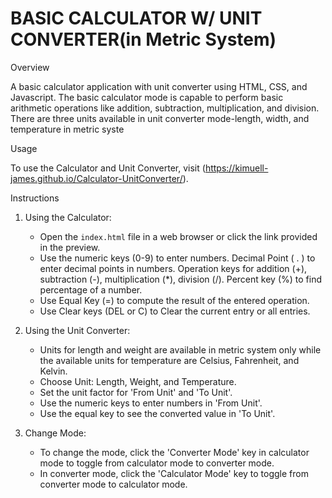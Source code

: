 # BASIC CALCULATOR W/ UNIT CONVERTER(in Metric System)

Overview

A basic calculator application with unit converter using HTML, CSS, and Javascript.
The basic calculator mode is capable to perform basic arithmetic operations like addition, subtraction, multiplication, and division.
There are three units available in unit converter mode-length, width, and temperature in metric syste

Usage

To use the Calculator and Unit Converter, visit (https://kimuell-james.github.io/Calculator-UnitConverter/).

Instructions

1. Using the Calculator:
     - Open the `index.html` file in a web browser or click the link provided in the preview.
     - Use the numeric keys (0-9)  to enter numbers. Decimal Point ( . ) to enter decimal points in numbers. Operation keys for addition (+), subtraction (-), multiplication (*), division (/). Percent key (%) to find percentage of a number.
     - Use Equal Key (=) to compute the result of the entered operation.
     - Use Clear keys (DEL or C) to Clear the current entry or all entries.

2. Using the Unit Converter:
     - Units for length and weight are available in metric system only while the available units for temperature are Celsius, Fahrenheit, and Kelvin.
     - Choose Unit: Length, Weight, and Temperature.
     - Set the unit factor for 'From Unit' and 'To Unit'.
     - Use the numeric keys to enter numbers in 'From Unit'.
    - Use the equal key to see the converted value in 'To Unit'.

3. Change Mode:
     - To change the mode, click the 'Converter Mode' key in calculator mode to toggle from calculator mode to converter mode.
     - In converter mode, click the 'Calculator Mode' key to toggle from converter mode to calculator mode.
